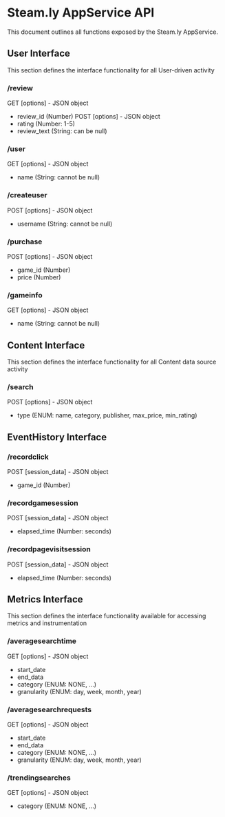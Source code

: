# Steam.ly AppService API
This document outlines all functions exposed by the Steam.ly AppService.

## User Interface
This section defines the interface functionality for all User-driven activity

### /review

GET
[options] - JSON object
- review_id (Number)
POST
[options] - JSON object
- rating (Number: 1-5)
- review_text (String: can be null)

### /user
GET
[options] - JSON object
- name (String: cannot be null)

### /createuser
POST
[options] - JSON object
- username (String: cannot be null)

### /purchase
POST
[options] - JSON object
- game_id (Number)
- price (Number)

### /gameinfo
GET
[options] - JSON object
- name (String: cannot be null)

## Content Interface
This section defines the interface functionality for all Content data source activity

### /search
POST
[options] - JSON object
- type (ENUM: name, category, publisher, max_price, min_rating)

## EventHistory Interface
### /recordclick
POST
[session_data] - JSON object
- game_id (Number)

### /recordgamesession
POST
[session_data] - JSON object
- elapsed_time (Number: seconds)

### /recordpagevisitsession
POST
[session_data] - JSON object
- elapsed_time (Number: seconds)

## Metrics Interface

This section defines the interface functionality available for accessing metrics and instrumentation

### /averagesearchtime
GET
[options] - JSON object
- start_date
- end_data
- category (ENUM: NONE, ...)
- granularity (ENUM: day, week, month, year)

### /averagesearchrequests
GET
[options] - JSON object
- start_date
- end_data
- category (ENUM: NONE, ...)
- granularity (ENUM: day, week, month, year)

### /trendingsearches
GET
[options] - JSON object
- category (ENUM: NONE, ...)
